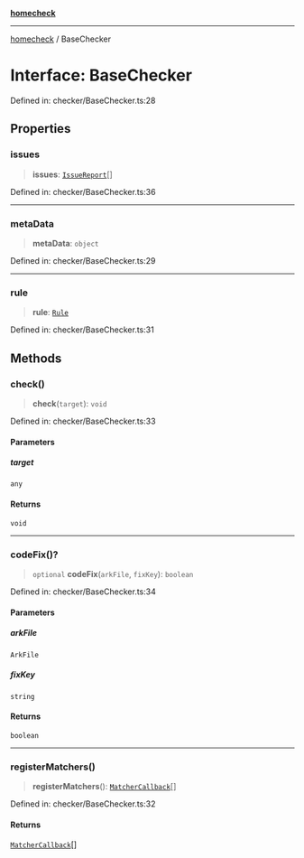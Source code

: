 [**homecheck**](../README.md)

***

[homecheck](../globals.md) / BaseChecker

# Interface: BaseChecker

Defined in: checker/BaseChecker.ts:28

## Properties

### issues

> **issues**: [`IssueReport`](../classes/IssueReport.md)[]

Defined in: checker/BaseChecker.ts:36

***

### metaData

> **metaData**: `object`

Defined in: checker/BaseChecker.ts:29

***

### rule

> **rule**: [`Rule`](../classes/Rule.md)

Defined in: checker/BaseChecker.ts:31

## Methods

### check()

> **check**(`target`): `void`

Defined in: checker/BaseChecker.ts:33

#### Parameters

##### target

`any`

#### Returns

`void`

***

### codeFix()?

> `optional` **codeFix**(`arkFile`, `fixKey`): `boolean`

Defined in: checker/BaseChecker.ts:34

#### Parameters

##### arkFile

`ArkFile`

##### fixKey

`string`

#### Returns

`boolean`

***

### registerMatchers()

> **registerMatchers**(): [`MatcherCallback`](MatcherCallback.md)[]

Defined in: checker/BaseChecker.ts:32

#### Returns

[`MatcherCallback`](MatcherCallback.md)[]
